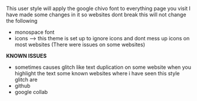 This user style will apply the google chivo font to everything page you visit 
I have made some changes in it so websites dont break 
this will not change the following 
- monospace font
- icons --> this theme is set up to ignore icons and dont mess up icons on most websites (There were issues on some websites)


**KNOWN ISSUES**
- sometimes causes glitch like text duplication on some website when you highlight the text 
some known websites where i have seen this style glitch are 
- github 
- google collab 